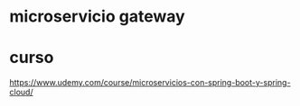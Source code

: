 # microservicio gateway

# curso
https://www.udemy.com/course/microservicios-con-spring-boot-y-spring-cloud/